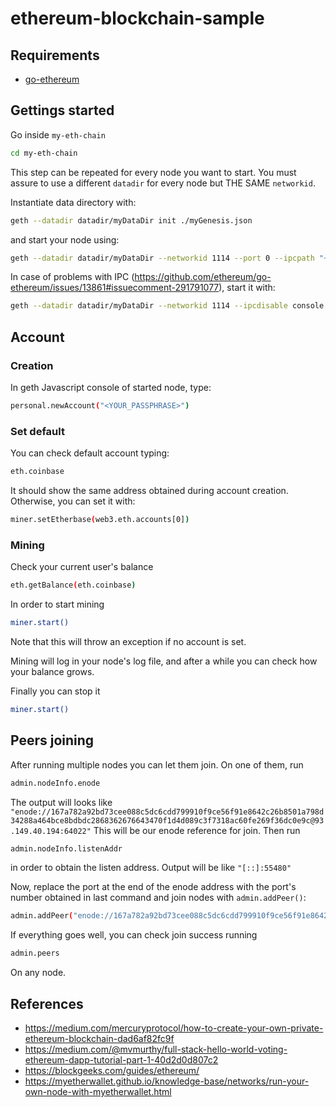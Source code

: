 # ethereum-blockchain-sample

## Requirements
- [go-ethereum](https://github.com/ethereum/go-ethereum/wiki/Building-Ethereum)

## Gettings started

Go inside `my-eth-chain`
```bash
cd my-eth-chain
```

This step can be repeated for every node you want to start.
You must assure to use a different `datadir` for every node but THE SAME `networkid`.

Instantiate data directory with:
```bash
geth --datadir datadir/myDataDir init ./myGenesis.json
```
and start your node using:
```bash
geth --datadir datadir/myDataDir --networkid 1114 --port 0 --ipcpath "~/Library/Ethereum/geth.ipc" console 2>> logs/myDataDir.log
```

In case of problems with IPC (https://github.com/ethereum/go-ethereum/issues/13861#issuecomment-291791077), start it with:
```bash
geth --datadir datadir/myDataDir --networkid 1114 --ipcdisable console 2>> logs/myDataDir.log
```

## Account

### Creation

In geth Javascript console of started node, type:
```bash
personal.newAccount("<YOUR_PASSPHRASE>")
```

### Set default

You can check default account typing:
```bash
eth.coinbase
```

It should show the same address obtained during account creation.
Otherwise, you can set it with:
```bash
miner.setEtherbase(web3.eth.accounts[0])
```

### Mining

Check your current user's balance
```bash
eth.getBalance(eth.coinbase)
```

In order to start mining
```bash
miner.start()
```
Note that this will throw an exception if no account is set.

Mining will log in your node's log file, and after a while you can check how your balance grows.

Finally you can stop it
```bash
miner.start()
```

## Peers joining

After running multiple nodes you can let them join.
On one of them, run
```bash
admin.nodeInfo.enode
```

The output will looks like `"enode://167a782a92bd73cee088c5dc6cdd799910f9ce56f91e8642c26b8501a798d34288a464bce8bdbdc2868362676643470f1d4d089c3f7318ac60fe269f36dc0e9c@93.149.40.194:64022"`
This will be our enode reference for join.
Then run
```bash
admin.nodeInfo.listenAddr
```
in order to obtain the listen address. Output will be like `"[::]:55480"`

Now, replace the port at the end of the enode address with the port's number obtained in last command and join nodes with `admin.addPeer()`:
```bash
admin.addPeer("enode://167a782a92bd73cee088c5dc6cdd799910f9ce56f91e8642c26b8501a798d34288a464bce8bdbdc2868362676643470f1d4d089c3f7318ac60fe269f36dc0e9c@93.149.40.194:55480")
```

If everything goes well, you can check join success running
```bash
admin.peers
```
On any node.

## References
- https://medium.com/mercuryprotocol/how-to-create-your-own-private-ethereum-blockchain-dad6af82fc9f
- https://medium.com/@mvmurthy/full-stack-hello-world-voting-ethereum-dapp-tutorial-part-1-40d2d0d807c2
- https://blockgeeks.com/guides/ethereum/
- https://myetherwallet.github.io/knowledge-base/networks/run-your-own-node-with-myetherwallet.html